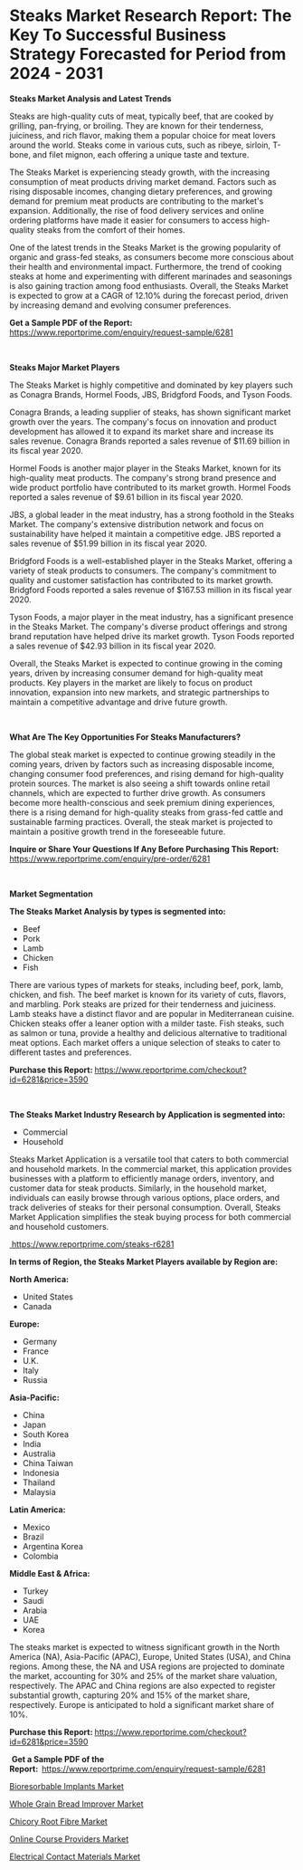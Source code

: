 <p><h1>Steaks Market Research Report: The Key To Successful Business Strategy Forecasted for Period from 2024 - 2031</h1></p><p><strong>Steaks Market Analysis and Latest Trends</strong></p>
<p><p>Steaks are high-quality cuts of meat, typically beef, that are cooked by grilling, pan-frying, or broiling. They are known for their tenderness, juiciness, and rich flavor, making them a popular choice for meat lovers around the world. Steaks come in various cuts, such as ribeye, sirloin, T-bone, and filet mignon, each offering a unique taste and texture.</p><p>The Steaks Market is experiencing steady growth, with the increasing consumption of meat products driving market demand. Factors such as rising disposable incomes, changing dietary preferences, and growing demand for premium meat products are contributing to the market's expansion. Additionally, the rise of food delivery services and online ordering platforms have made it easier for consumers to access high-quality steaks from the comfort of their homes.</p><p>One of the latest trends in the Steaks Market is the growing popularity of organic and grass-fed steaks, as consumers become more conscious about their health and environmental impact. Furthermore, the trend of cooking steaks at home and experimenting with different marinades and seasonings is also gaining traction among food enthusiasts. Overall, the Steaks Market is expected to grow at a CAGR of 12.10% during the forecast period, driven by increasing demand and evolving consumer preferences.</p></p>
<p><strong>Get a Sample PDF of the Report:&nbsp;</strong> <a href="https://www.reportprime.com/enquiry/request-sample/6281">https://www.reportprime.com/enquiry/request-sample/6281</a></p>
<p>&nbsp;</p>
<p><strong>Steaks Major Market Players</strong></p>
<p><p>The Steaks Market is highly competitive and dominated by key players such as Conagra Brands, Hormel Foods, JBS, Bridgford Foods, and Tyson Foods. </p><p>Conagra Brands, a leading supplier of steaks, has shown significant market growth over the years. The company's focus on innovation and product development has allowed it to expand its market share and increase its sales revenue. Conagra Brands reported a sales revenue of $11.69 billion in its fiscal year 2020.</p><p>Hormel Foods is another major player in the Steaks Market, known for its high-quality meat products. The company's strong brand presence and wide product portfolio have contributed to its market growth. Hormel Foods reported a sales revenue of $9.61 billion in its fiscal year 2020.</p><p>JBS, a global leader in the meat industry, has a strong foothold in the Steaks Market. The company's extensive distribution network and focus on sustainability have helped it maintain a competitive edge. JBS reported a sales revenue of $51.99 billion in its fiscal year 2020.</p><p>Bridgford Foods is a well-established player in the Steaks Market, offering a variety of steak products to consumers. The company's commitment to quality and customer satisfaction has contributed to its market growth. Bridgford Foods reported a sales revenue of $167.53 million in its fiscal year 2020.</p><p>Tyson Foods, a major player in the meat industry, has a significant presence in the Steaks Market. The company's diverse product offerings and strong brand reputation have helped drive its market growth. Tyson Foods reported a sales revenue of $42.93 billion in its fiscal year 2020.</p><p>Overall, the Steaks Market is expected to continue growing in the coming years, driven by increasing consumer demand for high-quality meat products. Key players in the market are likely to focus on product innovation, expansion into new markets, and strategic partnerships to maintain a competitive advantage and drive future growth.</p></p>
<p>&nbsp;</p>
<p><strong>What Are The Key Opportunities For Steaks Manufacturers?</strong></p>
<p><p>The global steak market is expected to continue growing steadily in the coming years, driven by factors such as increasing disposable income, changing consumer food preferences, and rising demand for high-quality protein sources. The market is also seeing a shift towards online retail channels, which are expected to further drive growth. As consumers become more health-conscious and seek premium dining experiences, there is a rising demand for high-quality steaks from grass-fed cattle and sustainable farming practices. Overall, the steak market is projected to maintain a positive growth trend in the foreseeable future.</p></p>
<p><strong>Inquire or Share Your Questions If Any Before Purchasing This Report:</strong> <a href="https://www.reportprime.com/enquiry/pre-order/6281">https://www.reportprime.com/enquiry/pre-order/6281</a></p>
<p>&nbsp;</p>
<p><strong>Market Segmentation</strong></p>
<p><strong>The Steaks Market Analysis by types is segmented into:</strong></p>
<p><ul><li>Beef</li><li>Pork</li><li>Lamb</li><li>Chicken</li><li>Fish</li></ul></p>
<p><p>There are various types of markets for steaks, including beef, pork, lamb, chicken, and fish. The beef market is known for its variety of cuts, flavors, and marbling. Pork steaks are prized for their tenderness and juiciness. Lamb steaks have a distinct flavor and are popular in Mediterranean cuisine. Chicken steaks offer a leaner option with a milder taste. Fish steaks, such as salmon or tuna, provide a healthy and delicious alternative to traditional meat options. Each market offers a unique selection of steaks to cater to different tastes and preferences.</p></p>
<p><strong>Purchase this Report:&nbsp;</strong><a href="https://www.reportprime.com/checkout?id=6281&price=3590">https://www.reportprime.com/checkout?id=6281&price=3590</a></p>
<p>&nbsp;</p>
<p><strong>The Steaks Market Industry Research by Application is segmented into:</strong></p>
<p><ul><li>Commercial</li><li>Household</li></ul></p>
<p><p>Steaks Market Application is a versatile tool that caters to both commercial and household markets. In the commercial market, this application provides businesses with a platform to efficiently manage orders, inventory, and customer data for steak products. Similarly, in the household market, individuals can easily browse through various options, place orders, and track deliveries of steaks for their personal consumption. Overall, Steaks Market Application simplifies the steak buying process for both commercial and household customers.</p></p>
<p><a href="https://www.reportprime.com/steaks-r6281">&nbsp;https://www.reportprime.com/steaks-r6281</a></p>
<p><strong>In terms of Region, the Steaks Market Players available by Region are:</strong></p>
<p>
    <p> <strong> North America: </strong>
        <ul>
            <li>United States</li>
            <li>Canada</li>
        </ul>
        </p> 
    <p> <strong> Europe: </strong>
        <ul>
            <li>Germany</li>
            <li>France</li>
            <li>U.K.</li>
            <li>Italy</li>
            <li>Russia</li>
        </ul>
        </p> 
    <p> <strong> Asia-Pacific: </strong>
        <ul>
            <li>China</li>
            <li>Japan</li>
            <li>South Korea</li>
            <li>India</li>
            <li>Australia</li>
            <li>China Taiwan</li>
            <li>Indonesia</li>
            <li>Thailand</li>
            <li>Malaysia</li>
        </ul>
        </p> 
    <p> <strong> Latin America: </strong>
        <ul>
            <li>Mexico</li>
            <li>Brazil</li>
            <li>Argentina Korea</li>
            <li>Colombia</li>
        </ul>
        </p> 
    <p> <strong> Middle East & Africa: </strong>
        <ul>
            <li>Turkey</li>
            <li>Saudi</li>
            <li>Arabia</li>
            <li>UAE</li>
            <li>Korea</li>
        </ul>
    </p>
    </p>
<p><p>The steaks market is expected to witness significant growth in the North America (NA), Asia-Pacific (APAC), Europe, United States (USA), and China regions. Among these, the NA and USA regions are projected to dominate the market, accounting for 30% and 25% of the market share valuation, respectively. The APAC and China regions are also expected to register substantial growth, capturing 20% and 15% of the market share, respectively. Europe is anticipated to hold a significant market share of 10%.</p></p>
<p><strong>Purchase this Report: </strong><a href="https://www.reportprime.com/checkout?id=6281&price=3590">https://www.reportprime.com/checkout?id=6281&price=3590</a></p>
<p>&nbsp;<strong>Get a Sample PDF of the Report:&nbsp;&nbsp;</strong><a href="https://www.reportprime.com/enquiry/request-sample/6281">https://www.reportprime.com/enquiry/request-sample/6281</a></p>
<p><strong></strong></p>
<p><p><a href="https://issuu.com/reportprime-2/docs/bioresorbable-implants-market-size-_5ba42da6a32e70">Bioresorbable Implants Market</a></p><p><a href="https://github.com/arionmp/Market-Research-Report-List-4/blob/main/whole-grain-bread-improver-market.md">Whole Grain Bread Improver Market</a></p><p><a href="https://github.com/markusgodoy/Market-Research-Report-List-5/blob/main/chicory-root-fibre-market.md">Chicory Root Fibre Market</a></p><p><a href="https://www.linkedin.com/pulse/global-online-course-providers-market-share-growth-opportunities-mj8df?trackingId=SiRwY1rYTNiQEViTyssCUA%3D%3D">Online Course Providers Market</a></p><p><a href="https://www.linkedin.com/pulse/electrical-contact-materials-market-growth-outlook-from-2024-jiwnf?trackingId=yppAJd0BSQ%2BLqxPsj5Zd6A%3D%3D">Electrical Contact Materials Market</a></p></p>